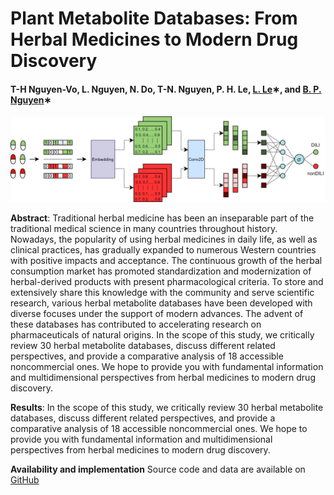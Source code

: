 # Plant Metabolite Databases: From Herbal Medicines to Modern Drug Discovery

#### T-H Nguyen-Vo, L. Nguyen, N. Do, T-N. Nguyen, P. H. Le, [L. Le](http://cbc.bio.hcmiu.edu.vn/)∗, and [B. P. Nguyen](https://homepages.ecs.vuw.ac.nz/~nguyenb5/about.html)∗

![alt text](https://github.com/mldlproject/2020-DILI-CNN-MFE/blob/master/FP2VEC_DILI-Graphical_abstract.jpg)

**Abstract**: Traditional herbal medicine has been an inseparable part of the traditional medical science in many countries throughout 
history. Nowadays, the popularity of using herbal medicines in daily life, as well as clinical practices, has gradually expanded to 
numerous Western countries with positive impacts and acceptance. The continuous growth of the herbal consumption market has promoted 
standardization and modernization of herbal-derived products with present pharmacological criteria. To store and extensively share this 
knowledge with the community and serve scientific research, various herbal metabolite databases have been developed with diverse focuses 
under the support of modern advances. The advent of these databases has contributed to accelerating research on pharmaceuticals of natural 
origins. In the scope of this study, we critically review 30 herbal metabolite databases, discuss different related perspectives, and 
provide a comparative analysis of 18 accessible noncommercial ones. We hope to provide you with fundamental information and multidimensional 
perspectives from herbal medicines to modern drug discovery.

**Results**: In the scope of this study, we critically review 30 herbal metabolite databases, discuss different related perspectives, and 
provide a comparative analysis of 18 accessible noncommercial ones. We hope to provide you with fundamental information and multidimensional 
perspectives from herbal medicines to modern drug discovery.

**Availability and implementation** Source code and data are available on [GitHub](https://github.com/mldlproject/2020-DILI-CNN-MFE)

